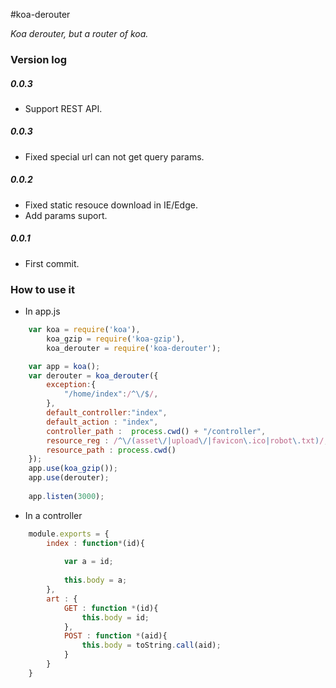 #koa-derouter

*Koa derouter, but a router of koa.*

### Version log

##### 0.0.3
- Support REST API.

##### 0.0.3
- Fixed special url can not get query params.

##### 0.0.2
- Fixed static resouce download in IE/Edge.
- Add params suport.

##### 0.0.1
- First commit.

### How to use it

- In app.js

```js
    var koa = require('koa'),
        koa_gzip = require('koa-gzip'),
        koa_derouter = require('koa-derouter');

    var app = koa();
    var derouter = koa_derouter({
    	exception:{
    		"/home/index":/^\/$/,
    	},
    	default_controller:"index",
    	default_action : "index",
    	controller_path :  process.cwd() + "/controller",
    	resource_reg : /^\/(asset\/|upload\/|favicon\.ico|robot\.txt)/,
    	resource_path : process.cwd()
    });
    app.use(koa_gzip());
    app.use(derouter);
    
    app.listen(3000);
```

- In a controller

```js
    module.exports = {
        index : function*(id){
            
            var a = id;
            
            this.body = a;
        },
        art : {
            GET : function *(id){
                this.body = id;
            },
            POST : function *(aid){
                this.body = toString.call(aid);
            }
        }
    }
```